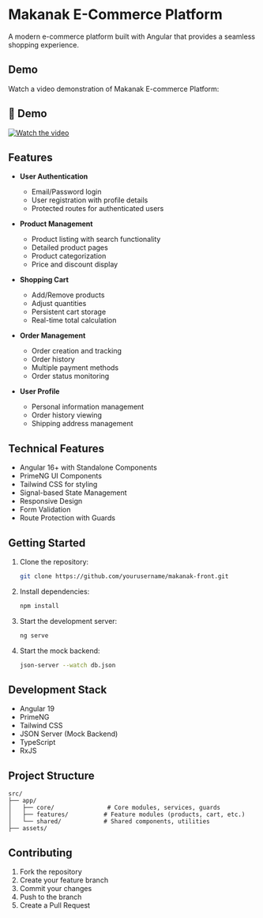 # Makanak E-Commerce Platform

A modern e-commerce platform built with Angular that provides a seamless shopping experience.

## Demo

Watch a video demonstration of Makanak E-commerce Platform:

## 🎥 Demo

[![Watch the video](https://drive.google.com/uc?export=view&id=1HdZ6c-_MuL-VjQqn8-DGQrkd6ZtJ77Tl)](https://drive.google.com/file/d/1CT2TZWYS5ZVMxGNzewiJqi72tsmGRFvr/view?usp=sharing)

## Features

- **User Authentication**

  - Email/Password login
  - User registration with profile details
  - Protected routes for authenticated users

- **Product Management**

  - Product listing with search functionality
  - Detailed product pages
  - Product categorization
  - Price and discount display

- **Shopping Cart**

  - Add/Remove products
  - Adjust quantities
  - Persistent cart storage
  - Real-time total calculation

- **Order Management**

  - Order creation and tracking
  - Order history
  - Multiple payment methods
  - Order status monitoring

- **User Profile**
  - Personal information management
  - Order history viewing
  - Shipping address management

## Technical Features

- Angular 16+ with Standalone Components
- PrimeNG UI Components
- Tailwind CSS for styling
- Signal-based State Management
- Responsive Design
- Form Validation
- Route Protection with Guards

## Getting Started

1. Clone the repository:

   ```bash
   git clone https://github.com/yourusername/makanak-front.git
   ```

2. Install dependencies:

   ```bash
   npm install
   ```

3. Start the development server:

   ```bash
   ng serve
   ```

4. Start the mock backend:

   ```bash
   json-server --watch db.json
   ```

## Development Stack

- Angular 19
- PrimeNG
- Tailwind CSS
- JSON Server (Mock Backend)
- TypeScript
- RxJS

## Project Structure

```
src/
├── app/
│   ├── core/               # Core modules, services, guards
│   ├── features/          # Feature modules (products, cart, etc.)
│   └── shared/            # Shared components, utilities
├── assets/
```

## Contributing

1. Fork the repository
2. Create your feature branch
3. Commit your changes
4. Push to the branch
5. Create a Pull Request
